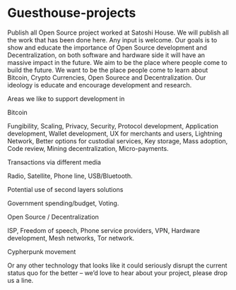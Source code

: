 # Guesthouse-projects
Publish all Open Source project worked at Satoshi House. We will publish all the work that has been done here. Any input is welcome.
Our goals is to show and educate the importance of Open Source development and Decentralization, on both software and hardware side it will have an massive impact in the future. We aim to be the place where people come to build the future.
We want to be the place people come to learn about Bitcoin, Crypto Currencies, Open Sourece and Decentralization. Our ideology is educate and encourage development and research.

Areas we like to support development in

Bitcoin

Fungibility, Scaling, Privacy, Security, Protocol development, Application development, Wallet development, UX for merchants and users, Lightning Network, Better options for custodial services, Key storage, Mass adoption, Code review, Mining decentralization, Micro-payments.

Transactions via different media

Radio, Satellite, Phone line, USB/Bluetooth.

Potential use of second layers solutions

Government spending/budget, Voting.

Open Source / Decentralization

ISP, Freedom of speech, Phone service providers, VPN, Hardware development, Mesh networks, Tor network.

Cypherpunk movement

Or any other technology that looks like it could seriously disrupt the current status quo for the better – we’d love to hear about your project, please drop us a line.
